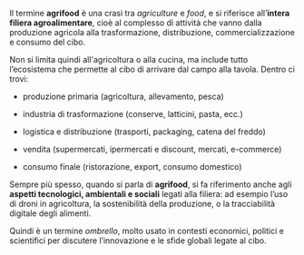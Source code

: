 Il termine **agrifood** è una crasi tra _agriculture_ e _food_, e si riferisce all’**intera filiera agroalimentare**, cioè al complesso di attività che vanno dalla produzione agricola alla trasformazione, distribuzione, commercializzazione e consumo del cibo.

Non si limita quindi all'agricoltura o alla cucina, ma include tutto l’ecosistema che permette al cibo di arrivare dal campo alla tavola. Dentro ci trovi:

- produzione primaria (agricoltura, allevamento, pesca)
    
- industria di trasformazione (conserve, latticini, pasta, ecc.)
    
- logistica e distribuzione (trasporti, packaging, catena del freddo)
    
- vendita (supermercati, ipermercati e discount, mercati, e-commerce)
    
- consumo finale (ristorazione, export, consumo domestico)
    

Sempre più spesso, quando si parla di **agrifood**, si fa riferimento anche agli **aspetti tecnologici, ambientali e sociali** legati alla filiera: ad esempio l’uso di droni in agricoltura, la sostenibilità della produzione, o la tracciabilità digitale degli alimenti.

Quindi è un termine _ombrello_, molto usato in contesti economici, politici e scientifici per discutere l’innovazione e le sfide globali legate al cibo.